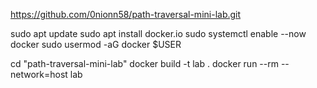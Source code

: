 https://github.com/0nionn58/path-traversal-mini-lab.git

sudo apt update
sudo apt install docker.io
sudo systemctl enable --now docker
sudo usermod -aG docker $USER

cd "path-traversal-mini-lab"
docker build -t lab .
docker run --rm --network=host lab
